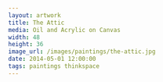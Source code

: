 ```yaml
---
layout: artwork
title: The Attic
media: Oil and Acrylic on Canvas
width: 48
height: 36
image_url: /images/paintings/the-attic.jpg 
date: 2014-05-01 12:00:00
tags: paintings thinkspace
---
```

